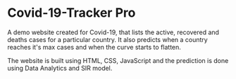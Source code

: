 # Covid-19-Tracker Pro

A demo website created for Covid-19, that lists the active, recovered and deaths cases for a particular country.
It also predicts when a country reaches it's max cases and when the curve starts to flatten.

The website is built using HTML, CSS, JavaScript and the prediction is done using Data Analytics and SIR model.



